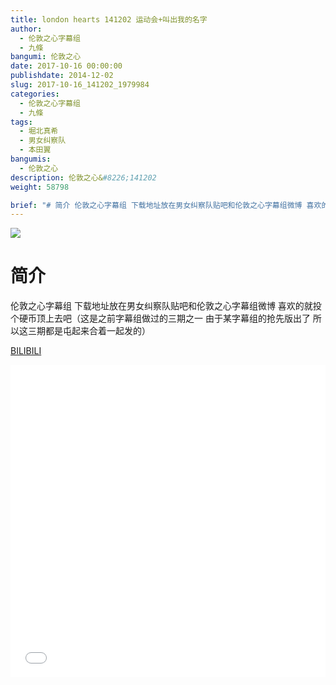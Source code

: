 ```yaml
---
title: london hearts 141202 运动会+叫出我的名字
author: 
  - 伦敦之心字幕组
  - 九條
bangumi: 伦敦之心
date: 2017-10-16 00:00:00
publishdate: 2014-12-02
slug: 2017-10-16_141202_1979984
categories: 
  - 伦敦之心字幕组
  - 九條
tags: 
  - 堀北真希
  - 男女纠察队
  - 本田翼
bangumis: 
  - 伦敦之心
description: 伦敦之心&#8226;141202
weight: 58798

brief: "# 简介 伦敦之心字幕组 下载地址放在男女纠察队贴吧和伦敦之心字幕组微博 喜欢的就投个硬币顶上去吧（这是之前字幕组做过的三期之一 由于某字幕组的抢先版出了 所以这三期都是屯起来合着一起发的）"
---
```


![](https://i.imgur.com/XSMlTq9.jpg)

# 简介  
伦敦之心字幕组 下载地址放在男女纠察队贴吧和伦敦之心字幕组微博 喜欢的就投个硬币顶上去吧（这是之前字幕组做过的三期之一 由于某字幕组的抢先版出了 所以这三期都是屯起来合着一起发的）

  [BILIBILI](https://www.bilibili.com/video/av1979984/)


<div class="vcontainer">  <iframe class='video' src="//www.bilibili.com/blackboard/player.html?aid=1979984" width="100%" height="500" frameborder="0" allowfullscreen="allowfullscreen"></iframe></div>

